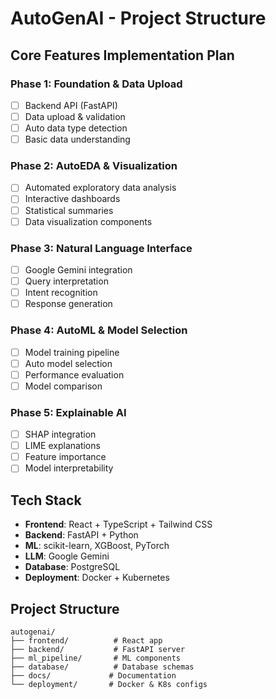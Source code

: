 # AutoGenAI - Project Structure

## Core Features Implementation Plan

### Phase 1: Foundation & Data Upload
- [ ] Backend API (FastAPI)
- [ ] Data upload & validation
- [ ] Auto data type detection
- [ ] Basic data understanding

### Phase 2: AutoEDA & Visualization
- [ ] Automated exploratory data analysis
- [ ] Interactive dashboards
- [ ] Statistical summaries
- [ ] Data visualization components

### Phase 3: Natural Language Interface
- [ ] Google Gemini integration
- [ ] Query interpretation
- [ ] Intent recognition
- [ ] Response generation

### Phase 4: AutoML & Model Selection
- [ ] Model training pipeline
- [ ] Auto model selection
- [ ] Performance evaluation
- [ ] Model comparison

### Phase 5: Explainable AI
- [ ] SHAP integration
- [ ] LIME explanations
- [ ] Feature importance
- [ ] Model interpretability

## Tech Stack
- **Frontend**: React + TypeScript + Tailwind CSS
- **Backend**: FastAPI + Python
- **ML**: scikit-learn, XGBoost, PyTorch
- **LLM**: Google Gemini
- **Database**: PostgreSQL
- **Deployment**: Docker + Kubernetes

## Project Structure
```
autogenai/
├── frontend/          # React app
├── backend/           # FastAPI server
├── ml_pipeline/       # ML components
├── database/          # Database schemas
├── docs/             # Documentation
└── deployment/       # Docker & K8s configs
``` 
